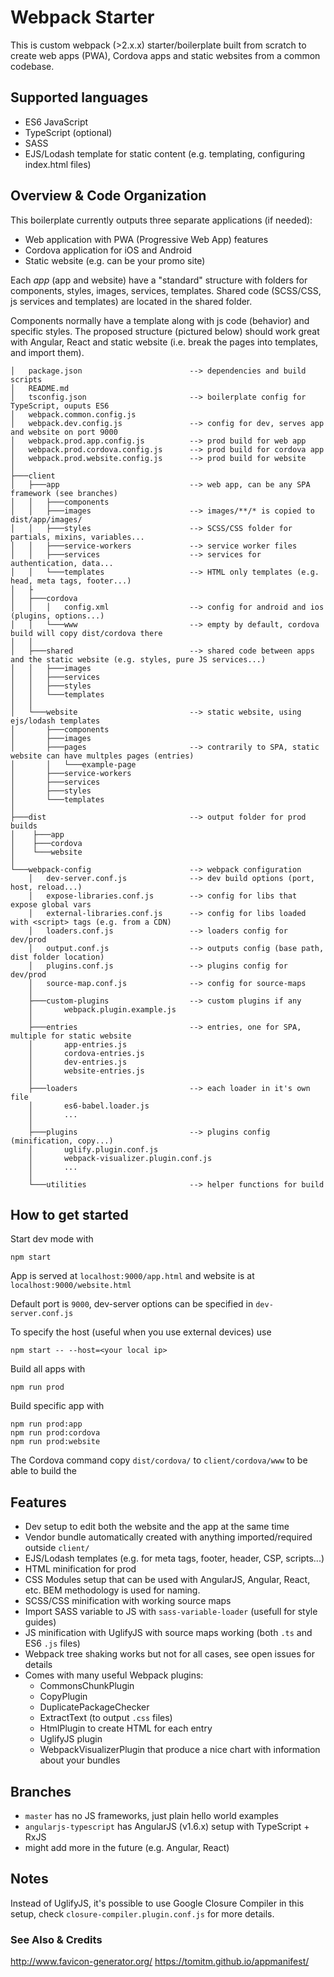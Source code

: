 #  Webpack Starter

This is custom webpack (>2.x.x) starter/boilerplate built
from scratch to create web apps (PWA), Cordova apps and static websites from a common codebase.

## Supported languages
 - ES6 JavaScript
 - TypeScript (optional)
 - SASS
 - EJS/Lodash template for static content (e.g. templating, configuring index.html files)
 
## Overview & Code Organization

This boilerplate currently outputs three separate applications (if needed):

 - Web application with PWA (Progressive Web App) features
 - Cordova application for iOS and Android
 - Static website (e.g. can be your promo site)
 
Each _app_ (app and website) have a "standard" structure with folders for components, 
styles, images, services, templates. Shared code (SCSS/CSS, js services and templates) are located in the shared folder.

Components normally have a template along with js code (behavior)
and specific styles. The proposed structure (pictured below) should work great with Angular, React and 
static website (i.e. break the pages into templates, and import them).

```
│   package.json                        --> dependencies and build scripts
│   README.md
│   tsconfig.json                       --> boilerplate config for TypeScript, ouputs ES6
│   webpack.common.config.js            
│   webpack.dev.config.js               --> config for dev, serves app and website on port 9000
│   webpack.prod.app.config.js          --> prod build for web app
│   webpack.prod.cordova.config.js      --> prod build for cordova app
│   webpack.prod.website.config.js      --> prod build for website
│
├───client
│   ├───app                             --> web app, can be any SPA framework (see branches)
│   │   ├───components                  
│   │   ├───images                      --> images/**/* is copied to dist/app/images/
│   │   ├───styles                      --> SCSS/CSS folder for partials, mixins, variables...
│   │   ├───service-workers             --> service worker files
│   │   ├───services                    --> services for authentication, data...
│   │   └───templates                   --> HTML only templates (e.g. head, meta tags, footer...)
│   ├
│   ├───cordova
│   │   │   config.xml                  --> config for android and ios (plugins, options...)
│   │   └───www                         --> empty by default, cordova build will copy dist/cordova there
│   │           
│   ├───shared                          --> shared code between apps and the static website (e.g. styles, pure JS services...)
│   │   ├───images                      
│   │   ├───services
│   │   ├───styles
│   │   └───templates
│   │               
│   └───website                         --> static website, using ejs/lodash templates
│       ├───components                  
│       ├───images
│       ├───pages                       --> contrarily to SPA, static website can have multples pages (entries)
│       │   └───example-page
│       ├───service-workers
│       ├───services
│       ├───styles
│       └───templates
│                   
├───dist                                --> output folder for prod builds             
│    ├───app
│    ├───cordova
│    └───website
│
└───webpack-config                      --> webpack configuration
    │   dev-server.conf.js              --> dev build options (port, host, reload...)
    │   expose-libraries.conf.js        --> config for libs that expose global vars
    │   external-libraries.conf.js      --> config for libs loaded with <script> tags (e.g. from a CDN)
    │   loaders.conf.js                 --> loaders config for dev/prod
    │   output.conf.js                  --> outputs config (base path, dist folder location)
    │   plugins.conf.js                 --> plugins config for dev/prod
    │   source-map.conf.js              --> config for source-maps
    │   
    ├───custom-plugins                  --> custom plugins if any
    │       webpack.plugin.example.js
    │       
    ├───entries                         --> entries, one for SPA, multiple for static website
    │       app-entries.js
    │       cordova-entries.js
    │       dev-entries.js
    │       website-entries.js
    │       
    ├───loaders                         --> each loader in it's own file
    │       es6-babel.loader.js
    │       ...
    │       
    ├───plugins                         --> plugins config (minification, copy...)
    │       uglify.plugin.conf.js
    │       webpack-visualizer.plugin.conf.js
    │       ...
    │       
    └───utilities                       --> helper functions for build

```

## How to get started

Start dev mode with

```
npm start
```

App is served at `localhost:9000/app.html` and website is at `localhost:9000/website.html`

Default port is `9000`, dev-server options can be specified in `dev-server.conf.js`

To specify the host (useful when you use external devices) use
```
npm start -- --host=<your local ip>
```

Build all apps with 

```
npm run prod
```

Build specific app with 

```
npm run prod:app
npm run prod:cordova
npm run prod:website
```

The Cordova command copy `dist/cordova/` to `client/cordova/www` to be able to build the 
 

## Features

 - Dev setup to edit both the website and the app at the same time
 - Vendor bundle automatically created with anything imported/required outside `client/`
 - EJS/Lodash templates (e.g. for meta tags, footer, header, CSP, scripts...)
 - HTML minification for prod
 - CSS Modules setup that can be used with AngularJS, Angular, React, etc. BEM methodology is used for naming.
 - SCSS/CSS minification with working source maps
 - Import SASS variable to JS with `sass-variable-loader` (usefull for style guides)
 - JS minification with UglifyJS with source maps working (both `.ts` and ES6 `.js` files)
 - Webpack tree shaking works but not for all cases, see open issues for details
 - Comes with many useful Webpack plugins:
    - CommonsChunkPlugin
    - CopyPlugin
    - DuplicatePackageChecker
    - ExtractText (to output `.css` files)
    - HtmlPlugin to create HTML for each entry
    - UglifyJS plugin
    - WebpackVisualizerPlugin that produce a nice chart with information about your bundles

## Branches

 - `master` has no JS frameworks, just plain hello world examples
 - `angularjs-typescript` has AngularJS (v1.6.x) setup with TypeScript + RxJS
 - might add more in the future (e.g. Angular, React)

## Notes

Instead of UglifyJS, it's possible to use Google Closure Compiler
in this setup, check `closure-compiler.plugin.conf.js` for more details.

### See Also & Credits

http://www.favicon-generator.org/
https://tomitm.github.io/appmanifest/

